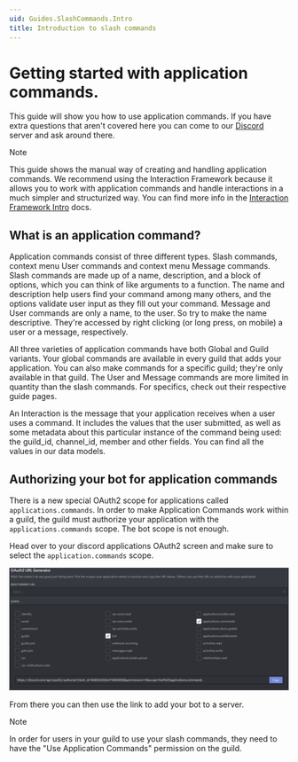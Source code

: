 ```yaml
---
uid: Guides.SlashCommands.Intro
title: Introduction to slash commands
---
```



# Getting started with application commands.

This guide will show you how to use application commands.
If you have extra questions that aren't covered here you can come to our
[Discord](https://discord.gg/dnet) server and ask around there.

> [!NOTE]
> This guide shows the manual way of creating and handling application commands. We recommend using the Interaction Framework because it allows you to work with application commands
> and handle interactions in a much simpler and structurized way. You can find more info in the [Interaction Framework Intro] docs.

## What is an application command?

Application commands consist of three different types. Slash commands, context menu User commands and context menu Message commands.
Slash commands are made up of a name, description, and a block of options, which you can think of like arguments to a function.
The name and description help users find your command among many others, and the options validate user input as they fill out your command.
Message and User commands are only a name, to the user. So try to make the name descriptive.
They're accessed by right clicking (or long press, on mobile) a user or a message, respectively.

All three varieties of application commands have both Global and Guild variants.
Your global commands are available in every guild that adds your application.
You can also make commands for a specific guild; they're only available in that guild.
The User and Message commands are more limited in quantity than the slash commands.
For specifics, check out their respective guide pages.

An Interaction is the message that your application receives when a user uses a command.
It includes the values that the user submitted, as well as some metadata about this particular instance of the command being used:
the guild_id,
channel_id,
member and other fields.
You can find all the values in our data models.

## Authorizing your bot for application commands

There is a new special OAuth2 scope for applications called `applications.commands`.
In order to make Application Commands work within a guild, the guild must authorize your application
with the `applications.commands` scope. The bot scope is not enough.

Head over to your discord applications OAuth2 screen and make sure to select the `application.commands` scope.

![OAuth2 scoping](slash-commands/images/oauth.png)

From there you can then use the link to add your bot to a server.

> [!NOTE]
> In order for users in your guild to use your slash commands, they need to have
> the "Use Application Commands" permission on the guild.

[Interaction Framework Intro]: xref:Guides.IntFw.Intro
